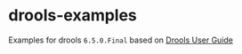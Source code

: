 # drools-examples
Examples for drools `6.5.0.Final` based on [Drools User Guide](https://nheron.gitbooks.io/droolsonboarding/content/)